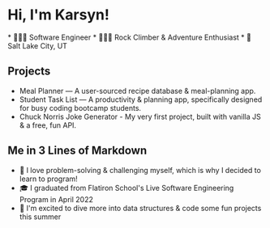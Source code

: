 # Hi, I'm Karsyn!

 \* 👩🏽‍💻 Software Engineer
 \* 🧗🏽‍♀️ Rock Climber & Adventure Enthusiast 
 \* 📍 Salt Lake City, UT
 
 ## Projects 
 
 * Meal Planner — A user-sourced recipe database & meal-planning app. 
 * Student Task List — A productivity & planning app, specifically designed for busy coding bootcamp students. 
 * Chuck Norris Joke Generator - My very first project, built with vanilla JS & a free, fun API. 

## Me in 3 Lines of Markdown 

* 🖤 I love problem-solving & challenging myself, which is why I decided to learn to program!
* 🎓 I graduated from Flatiron School's Live Software Engineering Program in April 2022
* 🤗 I'm excited to dive more into data structures & code some fun projects this summer 
